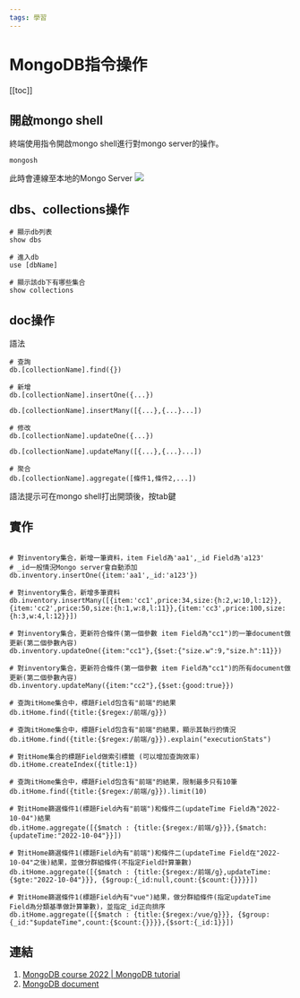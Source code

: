 ```yaml
---
tags: 學習
---
```


# MongoDB指令操作
[[toc]]

## 開啟mongo shell

終端使用指令開啟mongo shell進行對mongo server的操作。

```shell
mongosh 
```
此時會連線至本地的Mongo Server
![](https://i.imgur.com/xwfN6VP.png) 

## dbs、collections操作
```shell!
# 顯示db列表
show dbs

# 進入db
use [dbName]

# 顯示該db下有哪些集合
show collections

```

## doc操作

語法
```shell!
# 查詢
db.[collectionName].find({})

# 新增
db.[collectionName].insertOne({...})

db.[collectionName].insertMany([{...},{...}...])

# 修改
db.[collectionName].updateOne({...})

db.[collectionName].updateMany([{...},{...}...])

# 聚合
db.[collectionName].aggregate([條件1,條件2,...])

```

<Info>
語法提示可在mongo shell打出開頭後，按tab鍵
</info>

## 實作

```shell!

# 對inventory集合，新增一筆資料，item Field為'aa1',_id Field為'a123'
# _id一般情況Mongo server會自動添加
db.inventory.insertOne({item:'aa1',_id:'a123'}) 

# 對inventory集合，新增多筆資料
db.inventory.insertMany([{item:'cc1',price:34,size:{h:2,w:10,l:12}},{item:'cc2',price:50,size:{h:1,w:8,l:11}},{item:'cc3',price:100,size:{h:3,w:4,l:12}}])

# 對inventory集合，更新符合條件(第一個參數 item Field為"cc1")的一筆document做更新(第二個參數內容)
db.inventory.updateOne({item:"cc1"},{$set:{"size.w":9,"size.h":11}})

# 對inventory集合，更新符合條件(第一個參數 item Field為"cc1")的所有document做更新(第二個參數內容)
db.inventory.updateMany({item:"cc2"},{$set:{good:true}})

# 查詢itHome集合中，標題Field包含有"前端"的結果
db.itHome.find({title:{$regex:/前端/g}})

# 查詢itHome集合中，標題Field包含有"前端"的結果，顯示其執行的情況
db.itHome.find({title:{$regex:/前端/g}}).explain("executionStats")

# 對itHome集合的標題Field做索引標籤 (可以增加查詢效率)
db.itHome.createIndex({title:1})

# 查詢itHome集合中，標題Field包含有"前端"的結果，限制最多只有10筆
db.itHome.find({title:{$regex:/前端/g}}).limit(10)

# 對itHome篩選條件1(標題Field內有"前端")和條件二(updateTime Field為"2022-10-04")結果
db.itHome.aggregate([{$match : {title:{$regex:/前端/g}}},{$match:{updateTime:"2022-10-04"}}])

# 對itHome篩選條件1(標題Field內有"前端")和條件二(updateTime Field在"2022-10-04"之後)結果，並做分群組條件(不指定Field計算筆數)
db.itHome.aggregate([{$match : {title:{$regex:/前端/g},updateTime:{$gte:"2022-10-04"}}}, {$group:{_id:null,count:{$count:{}}}}])

# 對itHome篩選條件1(標題Field內有"vue")結果，做分群組條件(指定updateTime Field為分類基準做計算筆數)，並指定_id正向排序
db.itHome.aggregate([{$match : {title:{$regex:/vue/g}}}, {$group:{_id:"$updateTime",count:{$count:{}}}},{$sort:{_id:1}}])

```

## 連結
1. [MongoDB course 2022 | MongoDB tutorial](https://www.youtube.com/watch?v=9cWm74DteMQ&ab_channel=Bitfumes)
2. [MongoDB document](https://www.mongodb.com/docs/mongodb-shell/run-commands/)